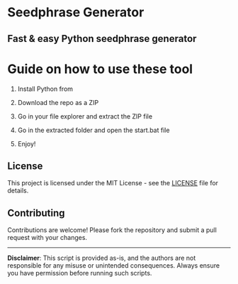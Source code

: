 # Seedphrase Generator       
          
## Fast & easy Python seedphrase generator          
              
# Guide on how to use these tool           
               
1. Install Python from            
   
2. Download the repo as a ZIP         
    
3. Go in your file explorer and extract the ZIP file      
           
4. Go in the extracted folder and open the start.bat file        
          
5. Enjoy!          
             
## License              
      
This project is licensed under the MIT License - see the [LICENSE](LICENSE) file for details.                   
    
## Contributing     
         
Contributions are welcome! Please fork the repository and submit a pull request with your changes.             
         
---        
         
**Disclaimer**: This script is provided as-is, and the authors are not responsible for any misuse or unintended consequences. Always ensure you have permission before running such scripts.            